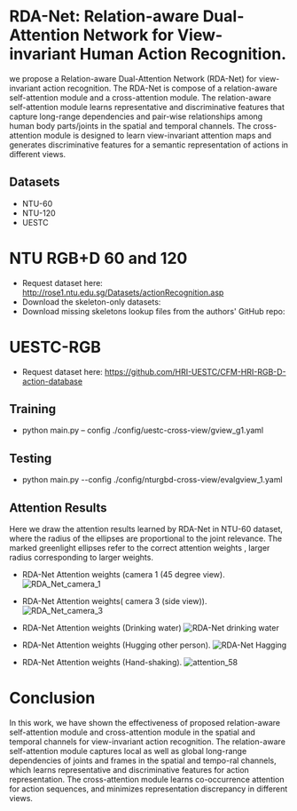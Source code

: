 

# RDA-Net: Relation-aware Dual-Attention Network for View-invariant Human Action Recognition.

 we propose a Relation-aware Dual-Attention Network (RDA-Net) for  view-invariant action recognition. The RDA-Net is compose of a  relation-aware self-attention module and a  cross-attention module. The  relation-aware self-attention module  learns representative and discriminative features that capture long-range dependencies and pair-wise relationships among human body parts/joints in the spatial and temporal channels. The cross-attention module is designed to learn view-invariant attention maps and generates discriminative features for a semantic representation of actions in different views.

 ## Datasets 
 - NTU-60
 - NTU-120
 - UESTC
 
# NTU RGB+D 60 and 120
-	Request dataset here: http://rose1.ntu.edu.sg/Datasets/actionRecognition.asp
-	Download the skeleton-only datasets:
- Download missing skeletons lookup files from the authors' GitHub repo:

# UESTC-RGB 
-	Request dataset here:  https://github.com/HRI-UESTC/CFM-HRI-RGB-D-action-database

## Training 
- python main.py  – config  ./config/uestc-cross-view/gview_g1.yaml

## Testing 
- python main.py --config ./config/nturgbd-cross-view/evalgview_1.yaml
 


 ## Attention Results
 
 Here we draw the attention results learned by RDA-Net in NTU-60 dataset, where the radius of the ellipses are proportional to the joint relevance.  The marked greenlight  ellipses  refer  to  the  correct  attention  weights ,  larger radius corresponding to larger weights.
 
- RDA-Net Attention weights (camera 1 (45 degree  view).
![RDA_Net_camera_1](https://user-images.githubusercontent.com/78781422/112777576-261de980-9075-11eb-9d4d-1a2fbed29a26.png)

- RDA-Net Attention weights( camera 3 (side view)).
![RDA_Net_camera_3](https://user-images.githubusercontent.com/78781422/112777585-2a4a0700-9075-11eb-82fd-818a94a11429.png)

- RDA-Net Attention weights (Drinking water)
![RDA-Net drinking water](https://user-images.githubusercontent.com/78781422/112777589-2cac6100-9075-11eb-8d16-7b8a2d073dc6.png)

- RDA-Net Attention weights (Hugging other person).
![RDA-Net Hagging](https://user-images.githubusercontent.com/78781422/112777591-2e762480-9075-11eb-87a3-ba51cb49f740.png)

 - RDA-Net Attention weights (Hand-shaking).
 ![attention_58](https://user-images.githubusercontent.com/78781422/111569366-75465d80-87dd-11eb-8159-2154b39f9adf.png)
 
 
 # Conclusion 
 In   this   work,   we   have   shown   the   effectiveness   of proposed  relation-aware  self-attention  module  and  cross-attention module in the spatial and temporal channels for view-invariant action recognition.  The relation-aware self-attention module captures local as well as global long-range dependencies of  joints  and  frames  in  the  spatial  and  tempo-ral channels, which learns representative and discriminative features for action representation. The cross-attention module learns co-occurrence attention for action sequences, and minimizes  representation  discrepancy  in  different  views.
 
